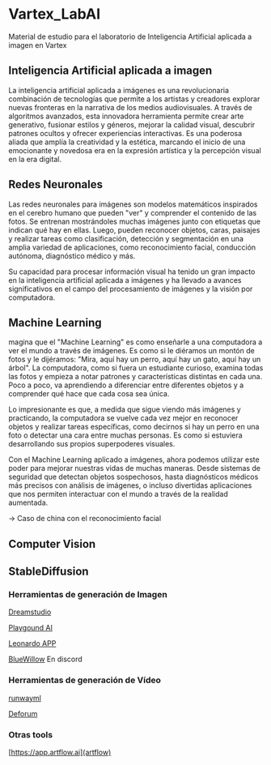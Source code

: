 # Vartex_LabAI

Material de estudio para el laboratorio de Inteligencia Artificial aplicada a imagen en Vartex



## Inteligencia Artificial aplicada a imagen 

La inteligencia artificial aplicada a imágenes es una revolucionaria combinación de tecnologías que permite a los artistas y creadores explorar nuevas fronteras en la narrativa de los medios audiovisuales. A través de algoritmos avanzados, esta innovadora herramienta permite crear arte generativo, fusionar estilos y géneros, mejorar la calidad visual, descubrir patrones ocultos y ofrecer experiencias interactivas. Es una poderosa aliada que amplía la creatividad y la estética, marcando el inicio de una emocionante y novedosa era en la expresión artística y la percepción visual en la era digital.



## Redes Neuronales 

Las redes neuronales para imágenes son modelos matemáticos inspirados en el cerebro humano que pueden "ver" y comprender el contenido de las fotos. Se entrenan mostrándoles muchas imágenes junto con etiquetas que indican qué hay en ellas. Luego, pueden reconocer objetos, caras, paisajes y realizar tareas como clasificación, detección y segmentación en una amplia variedad de aplicaciones, como reconocimiento facial, conducción autónoma, diagnóstico médico y más. 

Su capacidad para procesar información visual ha tenido un gran impacto en la inteligencia artificial aplicada a imágenes y ha llevado a avances significativos en el campo del procesamiento de imágenes y la visión por computadora.


## Machine Learning 

magina que el "Machine Learning" es como enseñarle a una computadora a ver el mundo a través de imágenes. Es como si le diéramos un montón de fotos y le dijéramos: "Mira, aquí hay un perro, aquí hay un gato, aquí hay un árbol". La computadora, como si fuera un estudiante curioso, examina todas las fotos y empieza a notar patrones y características distintas en cada una. Poco a poco, va aprendiendo a diferenciar entre diferentes objetos y a comprender qué hace que cada cosa sea única.

Lo impresionante es que, a medida que sigue viendo más imágenes y practicando, la computadora se vuelve cada vez mejor en reconocer objetos y realizar tareas específicas, como decirnos si hay un perro en una foto o detectar una cara entre muchas personas. Es como si estuviera desarrollando sus propios superpoderes visuales.

Con el Machine Learning aplicado a imágenes, ahora podemos utilizar este poder para mejorar nuestras vidas de muchas maneras. Desde sistemas de seguridad que detectan objetos sospechosos, hasta diagnósticos médicos más precisos con análisis de imágenes, o incluso divertidas aplicaciones que nos permiten interactuar con el mundo a través de la realidad aumentada.

→ Caso de china con el reconocimiento facial 


## Computer Vision 


## StableDiffusion









### Herramientas de generación de Imagen 


[Dreamstudio]()

[Playgound AI]()

[Leonardo APP]()

[BlueWillow]() En discord




### Herramientas de generación de Vídeo


[runwayml](https://app.runwayml.com)

[Deforum](https://deforum.github.io/)


### Otras tools

[https://app.artflow.ai](artflow)

